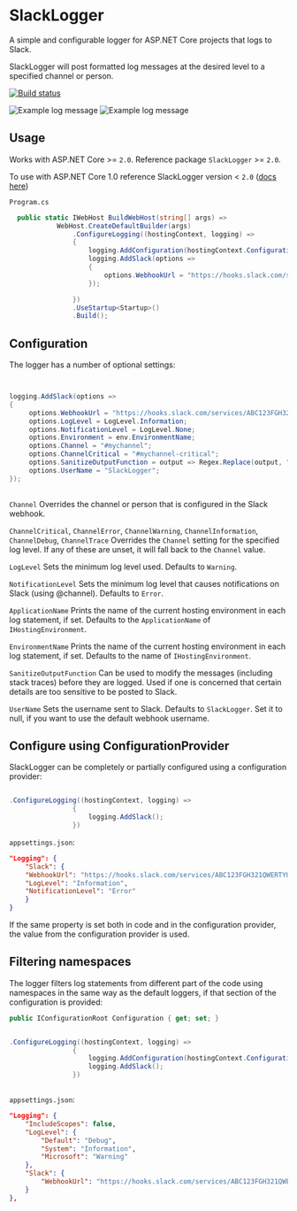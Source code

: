 # SlackLogger
A simple and configurable logger for ASP.NET Core projects that logs to Slack.

SlackLogger will post formatted log messages at the desired level to a specified channel or person.

[![Build status](https://ci.appveyor.com/api/projects/status/xirkw5ma3prrs70t?svg=true)](https://ci.appveyor.com/project/SeverinSverdvik/slacklogger)

![Example log message](/documentation/logexample.png)
![Example log message](/documentation/exceptionexample.png)

## Usage
Works with ASP.NET Core >= `2.0`. Reference package `SlackLogger` >= `2.0`. 

To use with ASP.NET Core 1.0 reference SlackLogger version < `2.0` ([docs here](https://github.com/severisv/SlackLogger/tree/f00cabfddaec673e35201f9ebeff6b5dd927972a))

`Program.cs`
```cs
  public static IWebHost BuildWebHost(string[] args) =>
            WebHost.CreateDefaultBuilder(args)
                .ConfigureLogging((hostingContext, logging) =>
                {
                    logging.AddConfiguration(hostingContext.Configuration.GetSection("Logging"));
                    logging.AddSlack(options =>
                    {
                        options.WebhookUrl = "https://hooks.slack.com/services/ABC123FGH321QWERTYUICAZzDJBG3sehHH7scclYdDxj";
                    });

                })
                .UseStartup<Startup>()
                .Build();
```

## Configuration

The logger has a number of optional settings:

```cs


logging.AddSlack(options =>
{
     options.WebhookUrl = "https://hooks.slack.com/services/ABC123FGH321QWERTYUICAZzDJBG3sehHH7scclYdDxj";
     options.LogLevel = LogLevel.Information;
     options.NotificationLevel = LogLevel.None;
     options.Environment = env.EnvironmentName;
     options.Channel = "#mychannel";
     options.ChannelCritical = "#mychannel-critical";
     options.SanitizeOutputFunction = output => Regex.Replace(output, "@[^\\.@-]", "");
     options.UserName = "SlackLogger";
});
            
```

`Channel`
Overrides the channel or person that is configured in the Slack webhook.

`ChannelCritical`, `ChannelError`, `ChannelWarning`, `ChannelInformation`, `ChannelDebug`, `ChannelTrace`
Overrides the `Channel` setting for the specified log level. If any of these are unset, it will fall back to the `Channel` value.

`LogLevel`
Sets the minimum log level used. Defaults to `Warning`.

`NotificationLevel`
Sets the minimum log level that causes notifications on Slack (using @channel). Defaults to `Error`.

`ApplicationName`
Prints the name of the current hosting environment in each log statement, if set. Defaults to the `ApplicationName` of `IHostingEnvironment`.

`EnvironmentName`
Prints the name of the current hosting environment in each log statement, if set. Defaults to the name of `IHostingEnvironment`.

`SanitizeOutputFunction`
Can be used to modify the messages (including stack traces) before they are logged. Used if one is concerned that certain details are too sensitive to be posted to Slack.

`UserName`
Sets the username sent to Slack. Defaults to `SlackLogger`. Set it to null, if you want to use the default webhook username.


## Configure using ConfigurationProvider
SlackLogger can be completely or partially configured using a configuration provider:

```cs

.ConfigureLogging((hostingContext, logging) =>
                {
                    logging.AddSlack();
                })

```

`appsettings.json`:
```json
"Logging": {
    "Slack": {
    "WebhookUrl": "https://hooks.slack.com/services/ABC123FGH321QWERTYUICAZzDJBG3sehHH7scclYdDxj",
    "LogLevel": "Information",
    "NotificationLevel": "Error"
    }
}

```

If the same property is set both in code and in the configuration provider, the value from the configuration provider is used.

## Filtering namespaces
The logger filters log statements from different part of the code using namespaces in the same way as the default loggers, if that section of the configuration is provided:

```cs
public IConfigurationRoot Configuration { get; set; }


.ConfigureLogging((hostingContext, logging) =>
                {
                    logging.AddConfiguration(hostingContext.Configuration.GetSection("Logging"));
                    logging.AddSlack();
                })



```

`appsettings.json`:
```json
"Logging": {
    "IncludeScopes": false,
    "LogLevel": {
        "Default": "Debug",
        "System": "Information",
        "Microsoft": "Warning"
    },
    "Slack": {
        "WebhookUrl": "https://hooks.slack.com/services/ABC123FGH321QWERTYUICAZzDJBG3sehHH7scclYdDxj"
    }
},

```
